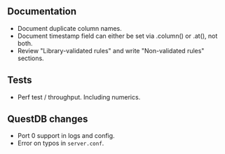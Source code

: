 Documentation
-------------
  * Document duplicate column names.
  * Document timestamp field can either be set via .column() or .at(), not both.
  * Review "Library-validated rules" and write "Non-validated rules" sections.

Tests
-----
  * Perf test / throughput. Including numerics.

QuestDB changes
---------------
  * Port 0 support in logs and config.
  * Error on typos in `server.conf`.
